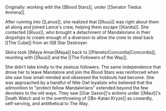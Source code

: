 Originally: working with the [[Blood Stars]], under [[Senator Tiedus Amrena]].

After running into [[Lance]], she realized that [[Ruus]] was right about them all along and joined Lance's crew, helping them escape [[Kardia]]. She contacted [[Ruus]], who brought a detachment of Mandalorians in their dropships to create enough of a diversion to allow the crew to steal back [[The Cube]] from an ISB Star Destroyer. 

Skiira took [[Maya Amari|Maya]] back to [[Planets/Concordia|Concordia]], reuniting with [[Ruus]] and the [[The Followers of the Way]]. 

She didn't take kindly to the zealous followers. The same independence that drove her to leave Mandalore and join the Blood Stars was reinforced when she saw how small-minded and obsessed the holdouts had become. She was approached by a handful of Nite Owl loyalists who believed that the admonition to "protect fellow Mandalorians" extended beyond the few devotees to the old ways. They saw [[Gar Saxon]]'s actions under [[Maul]]'s Death Watch and in the overthrowing of [[Bo-Katan Kryze]] as cowardly, self-serving, and antithetical to The Way.